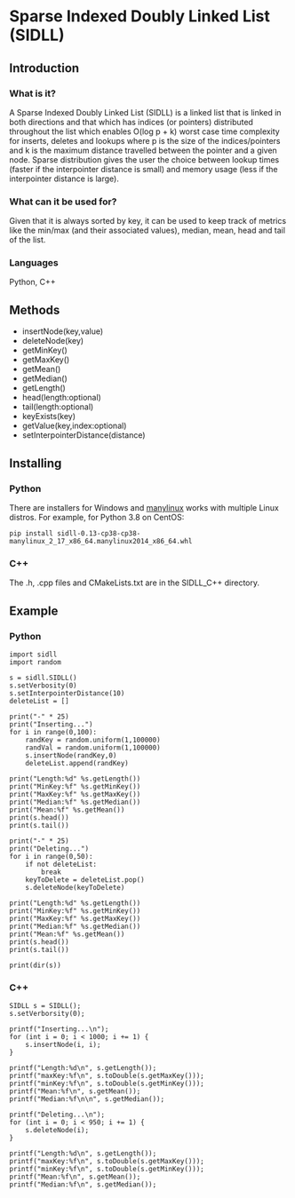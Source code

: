 # Sparse Indexed Doubly Linked List (SIDLL)

## Introduction

### What is it?
A Sparse Indexed Doubly Linked List (SIDLL) is a linked list that is linked in both directions and that which has indices (or pointers) distributed throughout the list which enables O(log p + k) worst case time complexity for inserts, deletes and lookups where p is the size of the indices/pointers and k is the maximum distance travelled between the pointer and a given node. 
Sparse distribution gives the user the choice between lookup times (faster if the interpointer distance is small) and memory usage (less if the interpointer distance is large). 

### What can it be used for?
Given that it is always sorted by key, it can be used to keep track of metrics like the min/max (and their associated values), median, mean, head and tail of the list.

### Languages
Python, C++

## Methods
- insertNode(key,value)
- deleteNode(key)
- getMinKey()
- getMaxKey()
- getMean()
- getMedian()
- getLength()
- head(length:optional)
- tail(length:optional) 
- keyExists(key)
- getValue(key,index:optional)
- setInterpointerDistance(distance)

## Installing
### Python
There are installers for Windows and [manylinux](https://github.com/pypa/manylinux) works with multiple Linux distros. For example, for Python 3.8 on CentOS:

```
pip install sidll-0.13-cp38-cp38-manylinux_2_17_x86_64.manylinux2014_x86_64.whl
```

### C++
The .h, .cpp files and CMakeLists.txt are in the SIDLL_C++ directory. 

## Example
### Python
```
import sidll
import random

s = sidll.SIDLL()
s.setVerbosity(0)
s.setInterpointerDistance(10)
deleteList = []

print("-" * 25)
print("Inserting...")
for i in range(0,100):
    randKey = random.uniform(1,100000)
    randVal = random.uniform(1,100000)
    s.insertNode(randKey,0)
    deleteList.append(randKey)
    
print("Length:%d" %s.getLength())
print("MinKey:%f" %s.getMinKey())
print("MaxKey:%f" %s.getMaxKey())
print("Median:%f" %s.getMedian())
print("Mean:%f" %s.getMean())
print(s.head())
print(s.tail())

print("-" * 25)
print("Deleting...")
for i in range(0,50):
    if not deleteList:
        break
    keyToDelete = deleteList.pop()
    s.deleteNode(keyToDelete)
    
print("Length:%d" %s.getLength())
print("MinKey:%f" %s.getMinKey())
print("MaxKey:%f" %s.getMaxKey())
print("Median:%f" %s.getMedian())
print("Mean:%f" %s.getMean())
print(s.head())
print(s.tail())

print(dir(s))

```
### C++
```
SIDLL s = SIDLL();
s.setVerborsity(0);

printf("Inserting...\n");
for (int i = 0; i < 1000; i += 1) {
    s.insertNode(i, i);
}

printf("Length:%d\n", s.getLength());
printf("maxKey:%f\n", s.toDouble(s.getMaxKey()));
printf("minKey:%f\n", s.toDouble(s.getMinKey()));
printf("Mean:%f\n", s.getMean());
printf("Median:%f\n\n", s.getMedian());

printf("Deleting...\n");
for (int i = 0; i < 950; i += 1) {
    s.deleteNode(i);
}

printf("Length:%d\n", s.getLength());
printf("maxKey:%f\n", s.toDouble(s.getMaxKey()));
printf("minKey:%f\n", s.toDouble(s.getMinKey()));
printf("Mean:%f\n", s.getMean());
printf("Median:%f\n", s.getMedian());
```
